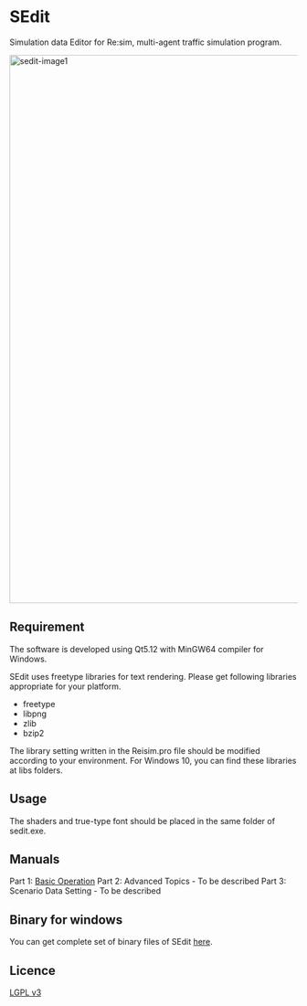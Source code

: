 # SEdit
Simulation data Editor for Re:sim, multi-agent traffic simulation program.

<img width="960" alt="sedit-image1" src="https://user-images.githubusercontent.com/60654261/81361271-deb70380-9118-11ea-932d-7efaa4afb109.png">

## Requirement

The software is developed using Qt5.12 with MinGW64 compiler for Windows.

SEdit uses freetype libraries for text rendering.
Please get following libraries appropriate for your platform.
  - freetype
  - libpng
  - zlib
  - bzip2
  
The library setting written in the Reisim.pro file should be modified according to your environment.
For Windows 10, you can find these libraries at libs folders.


## Usage

The shaders and true-type font should be placed in the same folder of sedit.exe.

## Manuals

Part 1: [Basic Operation](https://github.com/Reisim/SEdit/tree/master/SEdit-Manual-Part1-Basic_Operation.pdf)
Part 2: Advanced Topics - To be described
Part 3: Scenario Data Setting - To be described

## Binary for windows

You can get complete set of binary files of SEdit [here](https://github.com/Reisim/Reisim/tree/master/bin_win10).

## Licence

[LGPL v3](https://github.com/Reisim/Reisim/blob/master/LICENSE)

